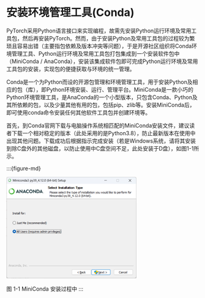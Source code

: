 
# 安装环境管理工具(Conda)



PyTorch采用Python语言接口来实现编程，故需先安装Python运行环境及常用工具包，然后再安装PyTorch。然而，由于安装Python及常用工具包的过程较为繁琐且容易出错（主要指包依赖及版本冲突等问题），于是开源社区组织将Conda环境管理工具、Python运行环境及常用工具包打包集成到一个安装软件包中（MiniConda /
AnaConda），安装该集成软件包即可完成Python运行环境及常用工具包的安装，实现包的便捷获取与环境的统一管理。


Conda是一个为Python而设的开源包管理和环境管理工具，用于安装Python及相应的包（库），即Python环境安装、运行、管理平台。MiniConda是一款小巧的Python环境管理工具，是AnaConda的一个小型版本，只包含Conda、Python及其所依赖的包，以及少量其他有用的包，包括pip、zlib等。安装MiniConda后，即可使用conda命令安装任何其他软件工具包并创建环境等。


首先，到Conda官网下载与电脑操作系统相匹配的MiniConda安装文件，建议读者下载一个相对稳定的版本（此处采用的是Python3.8），防止最新版本在使用中出现其他问题。下载成功后根据指示完成安装（若是Windows系统，请将其安装到除C盘外的其他磁盘，以防止使用中C盘空间不足，此处安装于D盘），如图1-1所示。

:::{figure-md}

<img src="../../_static/1/1.2/1-1.png" alt="图 1-1 MiniConda 安装过程中">

图 1-1 MiniConda 安装过程中
:::

